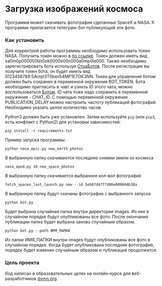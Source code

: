 # Загрузка изображений космоса

Программа может скачивать фотографии сделанные SpaceX и NASA.
К программе прилагается телеграм-бот публикующий эти фото.

### Как установить

Для корректрой работы программы необходимо использовать токен NASA. Получить токен можно в [по ссылке](https://api.nasa.gov).
Токен должен иметь вид sa0m0p000000let0ok0000e00n000a0mp0le000.
Также необходимо зарегистрировать бота используя [ОтцаБотов](https://telegram.me/BotFather).
После регистрации вы получите токен бота, он будет иметь вид 0123456789:SAmpl3T0ken54MP1E7OK3NN.
Токен для управления ботом должен быть сохранен в переменной окружения BOT_TOKEN.
Бота необходимо пригласить в чавт и узнать ID этого чата, можно воспользоваться [Ботом](https://t.me/getmyid_bot).
ID чата тоже надо сохранить в переменной окружения - CHAT_ID.
С помощью переменной окружения PUBLICATION_DELAY можно настроить частоту публикаций фотографий. Необходимо указать целое количество часов.

Python3 должен быть уже установлен. 
Затем используйте `pip` (или `pip3`, есть конфликт с Python2) для установки зависимостей:
```
pip install -r requirements.txt
```
Пример запуска программы:
```
python nasa_epic.py new_earth_photos
```
В выбранную папку скачиваются последние снимки земли из космоса
```
nasa_apod.py 10 new_space_photos
```
В выбранную папку скачивается выбранное кол-вол фотографий
```
fetch_spacex_last_launch.py new --id 5eb87d47ffd86e000604b38a
```
В выбранную папку будут скачаны фотографии с выбранного запуска
```
python bot.py
```
Будет выбрана случайная папка внутри директории images. Из нее в случайном порядке будут опубликованы все фото. После окончания публикации папка будет выбрана заново случайным образом.
```
python bot.py --path ИМЯ_ПАПКИ
```
Из папки ИМЯ_ПАПКИ внутри images будут опубликованы все фото в случайном порядке. Когда будет опубликована последняя фотография, порядок будет изменен случайным образом и публикация продолжится.
### Цель проекта

Код написан в образовательных целях на онлайн-курсе для веб-разработчиков [dvmn.org](https://dvmn.org/).